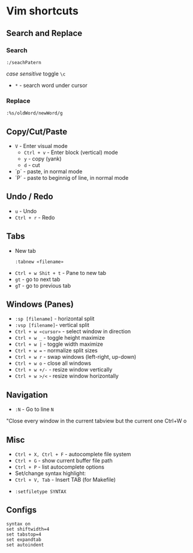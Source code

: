 # Vim shortcuts

## Search and Replace

### Search
```
:/seachPatern
```
*case sensitive* toggle `\c`

- `*` - search word under cursor

### Replace
```
:%s/oldWord/newWord/g
```

## Copy/Cut/Paste
- `V` - Enter visual mode
  - `Ctrl + v` - Enter block (vertical) mode
  - `y` - copy (yank)
  - `d` - cut
- ´p´ - paste, in normal mode
- ´P´ - paste to beginnig of line, in normal mode

## Undo / Redo
- `u` - Undo
- `Ctrl + r` - Redo


## Tabs
- New tab
  ```
  :tabnew «filename»
  ```
- `Ctrl + w Shit + t` - Pane to new tab
- `gt` - go to next tab
- `gT` - go to previous tab

## Windows (Panes)
- `:sp [filename]` - horizontal split
- `:vsp [filename]`- vertical split
- `Ctrl + w «cursor»` - select window in direction
- `Ctrl + w _` - toggle height maximize
- `Ctrl + w |` - toggle width maximize
- `Ctrl + w =` - normalize split sizes
- `Ctrl + w r` - swap windows (left-right, up-down)
- `Ctrl + w o` - close all windows
- `Ctrl + w +/-` - resize window vertically
- `Ctrl + w >/<` - resize window horizontally

## Navigation
- `:N` - Go to line `N`

"Close every window in the current tabview but the current one
Ctrl+W o

## Misc
- `Ctrl + X, Ctrl + F` - autocomplete file system
- `Ctrl + G` - show current buffer file path
- `Ctrl + P` - list autocomplete options
- Set/change syntax highlight:
- `Ctrl + V, Tab` - Insert TAB (for Makefile)
- ```
  :setfiletype SYNTAX
  ```

## Configs
```
syntax on
set shiftwidth=4
set tabstop=4
set expandtab
set autoindent
```


